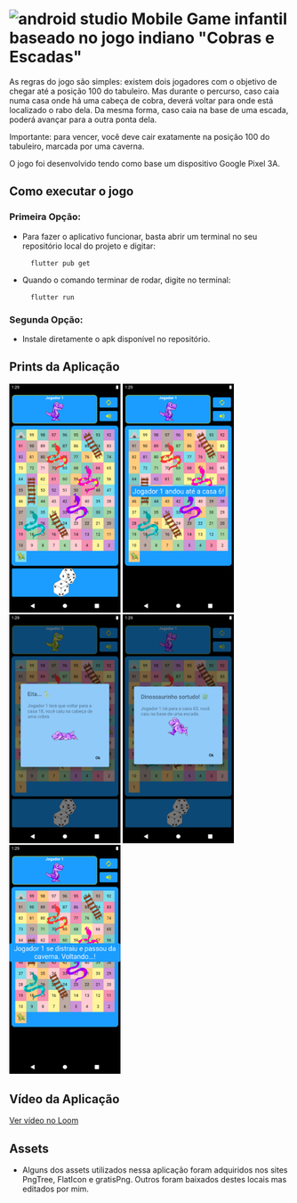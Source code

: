 # <img alt="android studio" height="30" width="40" src="https://www.svgrepo.com/show/7115/android.svg"> Mobile Game infantil baseado no jogo indiano "Cobras e Escadas"

As regras do jogo são simples: existem dois jogadores com o objetivo de chegar até a posição 100 do tabuleiro. Mas durante o percurso, caso caia numa casa onde há uma cabeça de cobra, deverá voltar para onde está localizado o rabo dela. Da mesma forma, caso caia na base de uma escada, poderá avançar para a outra ponta dela.

Importante: para vencer, você deve cair exatamente na posição 100 do tabuleiro, marcada por uma caverna.

O jogo foi desenvolvido tendo como base um dispositivo Google Pixel 3A.

## Como executar o jogo

### Primeira Opção:

- Para fazer o aplicativo funcionar, basta abrir um terminal no seu repositório local do projeto e digitar:

        flutter pub get

- Quando o comando terminar de rodar, digite no terminal:

        flutter run

### Segunda Opção:

-   Instale diretamente o apk disponível no repositório.

## Prints da Aplicação

<img src="./assets/screenshots/jogo.png" width="200"> <img src="./assets/screenshots/andou.png" width="200"> <img src="./assets/screenshots/cobra_print.png" width="200"> <img src="./assets/screenshots/escada_print.png" width="200"> <img src="./assets/screenshots/passou_da_caverna.png" width="200">

## Vídeo da Aplicação

[Ver vídeo no Loom](https://www.loom.com/share/9b2909aa790443dca514a5b325395c13)

## Assets

- Alguns dos assets utilizados nessa aplicação foram adquiridos nos sites PngTree, FlatIcon e gratisPng. Outros foram baixados destes locais mas editados por mim.
